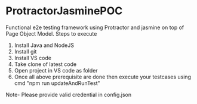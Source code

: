 # ProtractorJasminePOC
Functional e2e testing framework using Protractor and jasmine on top of Page Object Model. 
Steps to execute 
1. Install Java and NodeJS
2. Install git 
3. Install VS code
4. Take clone of latest code
5. Open project in VS code as folder
6. Once all above prerequisite  are done then execute your testcases using cmd "npm run updateAndRunTest"

Note- Please provide valid credential in config.json
